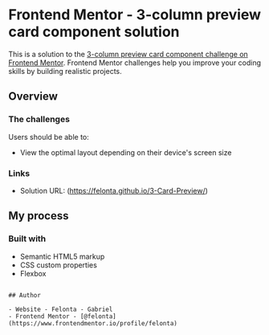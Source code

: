 # Frontend Mentor - 3-column preview card component solution

This is a solution to the [3-column preview card component challenge on Frontend Mentor](https://www.frontendmentor.io/challenges/3column-preview-card-component-pH92eAR2-). Frontend Mentor challenges help you improve your coding skills by building realistic projects. 


## Overview

### The challenges

Users should be able to:

- View the optimal layout depending on their device's screen size
### Links

- Solution URL: (https://felonta.github.io/3-Card-Preview/)

## My process

### Built with

- Semantic HTML5 markup
- CSS custom properties
- Flexbox


```

## Author

- Website - Felonta - Gabriel
- Frontend Mentor - [@felonta](https://www.frontendmentor.io/profile/felonta)
